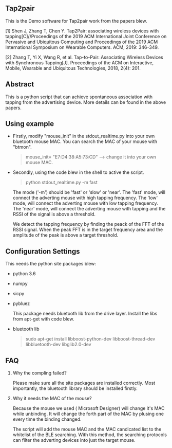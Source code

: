 ## Tap2pair
This is the Demo software for Tap2pair work from the papers blew.

[1] Shen J, Zhang T, Chen Y. Tap2Pair: associating wireless devices with tapping[C]//Proceedings of the 2019 ACM International Joint Conference on Pervasive and Ubiquitous Computing and Proceedings of the 2019 ACM International Symposium on Wearable Computers. ACM, 2019: 346-349.

[2] Zhang T, Yi X, Wang R, et al. Tap-to-Pair: Associating Wireless Devices with Synchronous Tapping[J]. Proceedings of the ACM on Interactive, Mobile, Wearable and Ubiquitous Technologies, 2018, 2(4): 201.

## Abstract
This is a python script that can achieve spontaneous association with tapping from the advertising device. More details can be found in the above papers.

## Using example
- Firstly, modify "mouse_init" in the stdout_realtime.py into your own bluetooth mouse MAC. You can search the MAC of your mouse with "btmon".

    > mouse_init= "E7:D4:38:A5:73:CD"  --> change it into your own mouse MAC.

- Secondly, using the code blew in the shell to active the script. 

     > python stdout_realtime.py -m fast

    The mode ('-m') should be 'fast' or 'slow' or 'near'. The 'fast' mode, will connect the adverting mouse with high tapping frequency. The 'low' mode, will connect the adverting mouse with low tapping frequency. The 'near' mode, will connect the adverting mouse with tapping and the RSSI of the signal is above a threshold. 

    We detect the tapping frequency by finding the peack of the FFT of the RSSI signal. When the peak FFT is in the target frequency area and the amplitude of the peak is above a target threshold. 


## Configuration Settings
This needs the python site packages blew:
- python 3.6
- numpy 
- sicpy
- pybluez
    
    This package needs bluetooth lib from the drive layer. Install the libs from apt-get with code blew.

- bluetooth lib 
    
    > sudo apt-get install libboost-python-dev libboost-thread-dev libbluetooth-dev libglib2.0-dev


## FAQ
1. Why the compling failed?
    
    Please make sure all the site packages are installed correctly. Most importantly, the bluetooth library should be installed firstly.

2. Why it needs the MAC of the mouse?

    Because the mouse we used ( Microsoft Designer) will change it's MAC while unbinding. It will change the forth part of the MAC by plusing one every time the binding changed.
    
    The script will add the mouse MAC and the MAC candicated list to the whitelist of the BLE searching. With this method, the searching protocols can filter the adverting devices into just the target mouse.



